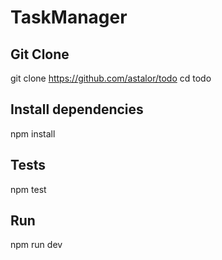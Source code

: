 # TaskManager

## Git Clone

git clone https://github.com/astalor/todo
cd todo

## Install dependencies
npm install

## Tests
npm test

## Run
npm run dev
